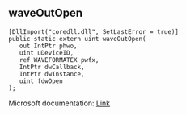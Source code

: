 ## waveOutOpen

```
[DllImport("coredll.dll", SetLastError = true)]
public static extern uint waveOutOpen(
   out IntPtr phwo,
   uint uDeviceID,
   ref WAVEFORMATEX pwfx,
   IntPtr dwCallback,
   IntPtr dwInstance,
   uint fdwOpen
);
```

Microsoft documentation: [Link](https://docs.microsoft.com/en-us/windows/win32/api/mmeapi/nf-mmeapi-waveoutopen)
